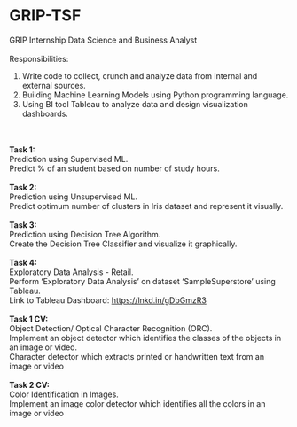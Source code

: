 # GRIP-TSF
GRIP Internship Data Science and Business Analyst</br></br>
Responsibilities:
1. Write code to collect, crunch and analyze data from internal and external sources.
2. Building Machine Learning Models using Python programming language.
3. Using BI tool Tableau to analyze data and design visualization dashboards.

</br></br>
**Task 1:**</br>
Prediction using Supervised ML.</br>
Predict % of an student based on number of study hours.
</br></br>
**Task 2:**</br>
Prediction using Unsupervised ML.</br>
Predict optimum number of clusters in Iris dataset and represent it visually.
</br></br>
**Task 3:**</br>
Prediction using Decision Tree Algorithm.</br>
Create the Decision Tree Classifier and visualize it graphically.
</br></br>
**Task 4:**</br>
Exploratory Data Analysis - Retail.</br>
Perform ‘Exploratory Data Analysis’ on dataset ‘SampleSuperstore’ using Tableau.</br>
Link to Tableau Dashboard: https://lnkd.in/gDbGmzR3
</br></br>
**Task 1 CV:**</br>
Object Detection/ Optical Character Recognition (ORC).</br>
Implement an object detector which identifies the classes of the objects in an image or video.</br> 
Character detector which extracts printed or handwritten text from an image or video
</br></br>
**Task 2 CV:**</br>
Color Identification in Images.</br>
Implement an image color detector which identifies all the colors in an image or video
